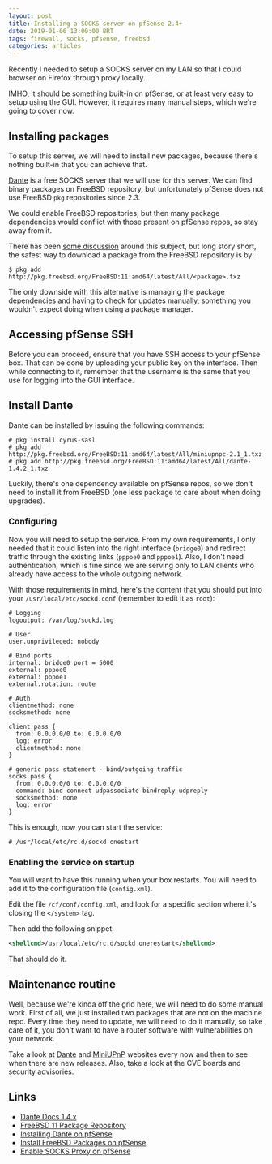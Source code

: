 ```yaml
---
layout: post
title: Installing a SOCKS server on pfSense 2.4+
date: 2019-01-06 13:00:00 BRT
tags: firewall, socks, pfsense, freebsd
categories: articles
---
```

Recently I needed to setup a SOCKS server on my LAN so that I could browser on
Firefox through proxy locally.

IMHO, it should be something built-in on pfSense, or at least very easy to
setup using the GUI. However, it requires many manual steps, which we're going
to cover now.

## Installing packages

To setup this server, we will need to install new packages, because there's
nothing built-in that you can achieve that.

[Dante](https://www.inet.no/dante/) is a free SOCKS server that we will use for
this server. We can find binary packages on FreeBSD repository, but
unfortunately pfSense does not use FreeBSD `pkg` repositories since 2.3.

We could enable FreeBSD repositories, but then many package dependencies would
conflict with those present on pfSense repos, so stay away from it.

There has been [some
discussion](https://forum.netgate.com/topic/97731/freebsd-packages-on-2-3rc)
around this subject, but long story short, the safest way to download a package
from the FreeBSD repository is by:

```
$ pkg add http://pkg.freebsd.org/FreeBSD:11:amd64/latest/All/<package>.txz
```

The only downside with this alternative is managing the package dependencies
and having to check for updates manually, something you wouldn't expect doing
when using a package manager.

## Accessing pfSense SSH

Before you can proceed, ensure that you have SSH access to your pfSense box.
That can be done by uploading your public key on the interface. Then while
connecting to it, remember that the username is the same that you use for
logging into the GUI interface.

## Install Dante

Dante can be installed by issuing the following commands:

```
# pkg install cyrus-sasl
# pkg add http://pkg.freebsd.org/FreeBSD:11:amd64/latest/All/miniupnpc-2.1_1.txz
# pkg add http://pkg.freebsd.org/FreeBSD:11:amd64/latest/All/dante-1.4.2_1.txz
```

Luckily, there's one dependency available on pfSense repos, so we don't need to
install it from FreeBSD (one less package to care about when doing upgrades).

### Configuring

Now you will need to setup the service. From my own requirements, I only needed
that it could listen into the right interface (`bridge0`) and redirect traffic
through the existing links (`pppoe0` and `pppoe1`). Also, I don't need
authentication, which is fine since we are serving only to LAN clients who
already have access to the whole outgoing network.

With those requirements in mind, here's the content that you should put into
your `/usr/local/etc/sockd.conf` (remember to edit it as `root`):

```
# Logging
logoutput: /var/log/sockd.log

# User
user.unprivileged: nobody

# Bind ports
internal: bridge0 port = 5000
external: pppoe0
external: pppoe1 
external.rotation: route

# Auth
clientmethod: none
socksmethod: none

client pass {
  from: 0.0.0.0/0 to: 0.0.0.0/0
  log: error
  clientmethod: none
}

# generic pass statement - bind/outgoing traffic
socks pass {
  from: 0.0.0.0/0 to: 0.0.0.0/0
  command: bind connect udpassociate bindreply udpreply
  socksmethod: none
  log: error
}
```

This is enough, now you can start the service:

```
# /usr/local/etc/rc.d/sockd onestart
```

### Enabling the service on startup

You will want to have this running when your box restarts. You will need to add
it to the configuration file (`config.xml`).

Edit the file `/cf/conf/config.xml`, and look for a specific section where it's
closing the `</system>` tag.

Then add the following snippet:

```xml
<shellcmd>/usr/local/etc/rc.d/sockd onerestart</shellcmd>
```

That should do it.

## Maintenance routine

Well, because we're kinda off the grid here, we will need to do some manual
work. First of all, we just installed two packages that are not on the machine
repo. Every time they need to update, we will need to do it manually, so take
care of it, you don't want to have a router software with vulnerabilities on
your network.

Take a look at [Dante](https://www.inet.no/dante/) and
[MiniUPnP](http://miniupnp.free.fr/files/) websites every now and then
to see when there are new releases. Also, take a look at the CVE boards and
security advisories.

## Links

* [Dante Docs 1.4.x](https://www.inet.no/dante/doc/1.4.x/index.html)
* [FreeBSD 11 Package Repository](http://pkg.freebsd.org/FreeBSD:11:amd64/latest/All/)
* [Installing Dante on pfSense](https://forum.netgate.com/topic/139300/socks5-proxy-dante-on-virtual-ip-to-use-openvpn-ovpnc1-as-gateway)
* [Install FreeBSD Packages on pfSense](https://forum.netgate.com/topic/97731/freebsd-packages-on-2-3rc)
* [Enable SOCKS Proxy on pfSense](https://forum.netgate.com/topic/81228/socks5-proxy/12)
